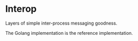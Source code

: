 # Interop

Layers of simple inter-process messaging goodness.

The Golang implementation is the reference implementation.
